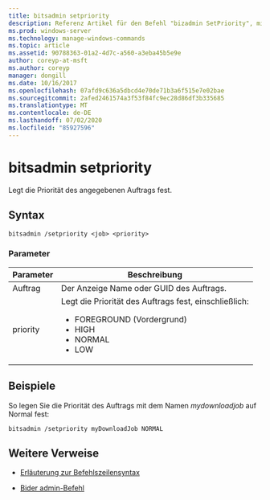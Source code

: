 ```yaml
---
title: bitsadmin setpriority
description: Referenz Artikel für den Befehl "bizadmin SetPriority", mit dem die Priorität des angegebenen Auftrags festgelegt wird.
ms.prod: windows-server
ms.technology: manage-windows-commands
ms.topic: article
ms.assetid: 90788363-01a2-4d7c-a560-a3eba45b5e9e
author: coreyp-at-msft
ms.author: coreyp
manager: dongill
ms.date: 10/16/2017
ms.openlocfilehash: 07afd9c636a5dbcd4e70de71b3a6f515e7e02bae
ms.sourcegitcommit: 2afed2461574a3f53f84fc9ec28d86df3b335685
ms.translationtype: MT
ms.contentlocale: de-DE
ms.lasthandoff: 07/02/2020
ms.locfileid: "85927596"
---
```

# <a name="bitsadmin-setpriority"></a>bitsadmin setpriority

Legt die Priorität des angegebenen Auftrags fest.

## <a name="syntax"></a>Syntax

```
bitsadmin /setpriority <job> <priority>
```

### <a name="parameters"></a>Parameter

| Parameter | Beschreibung |
| --------- | ----------- |
| Auftrag | Der Anzeige Name oder GUID des Auftrags. |
| priority | Legt die Priorität des Auftrags fest, einschließlich:<ul><li>FOREGROUND (Vordergrund)</li><li>HIGH</li><li>NORMAL</li><li>LOW</li></ul> |

## <a name="examples"></a>Beispiele

So legen Sie die Priorität des Auftrags mit dem Namen *mydownloadjob* auf Normal fest:

```
bitsadmin /setpriority myDownloadJob NORMAL
```

## <a name="additional-references"></a>Weitere Verweise

- [Erläuterung zur Befehlszeilensyntax](command-line-syntax-key.md)

- [Bider admin-Befehl](bitsadmin.md)
